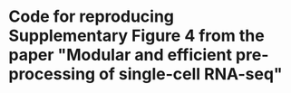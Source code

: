 # Code for reproducing Supplementary Figure 4 from the paper "Modular and efficient pre-processing of single-cell RNA-seq"